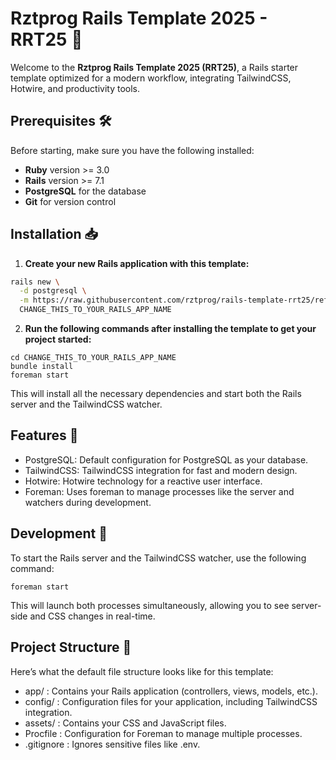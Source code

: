 # Rztprog Rails Template 2025 - RRT25 🚀

Welcome to the **Rztprog Rails Template 2025 (RRT25)**, a Rails starter template optimized for a modern workflow, integrating TailwindCSS, Hotwire, and productivity tools.

## Prerequisites 🛠️

Before starting, make sure you have the following installed:

- **Ruby** version >= 3.0
- **Rails** version >= 7.1
- **PostgreSQL** for the database
- **Git** for version control

## Installation 📥

1. **Create your new Rails application with this template:**

```bash
rails new \
  -d postgresql \
  -m https://raw.githubusercontent.com/rztprog/rails-template-rrt25/refs/heads/main/minimal.rb \
  CHANGE_THIS_TO_YOUR_RAILS_APP_NAME
```


2. **Run the following commands after installing the template to get your project started:**
```
cd CHANGE_THIS_TO_YOUR_RAILS_APP_NAME
bundle install
foreman start
```
This will install all the necessary dependencies and start both the Rails server and the TailwindCSS watcher.

## Features 🌟
- PostgreSQL: Default configuration for PostgreSQL as your database.
- TailwindCSS: TailwindCSS integration for fast and modern design.
- Hotwire: Hotwire technology for a reactive user interface.
- Foreman: Uses foreman to manage processes like the server and watchers during development.

## Development 🚀
To start the Rails server and the TailwindCSS watcher, use the following command:

```
foreman start
```
This will launch both processes simultaneously, allowing you to see server-side and CSS changes in real-time.

## Project Structure 📁
Here’s what the default file structure looks like for this template:

- app/ : Contains your Rails application (controllers, views, models, etc.).
- config/ : Configuration files for your application, including TailwindCSS integration.
- assets/ : Contains your CSS and JavaScript files.
- Procfile : Configuration for Foreman to manage multiple processes.
- .gitignore : Ignores sensitive files like .env.
